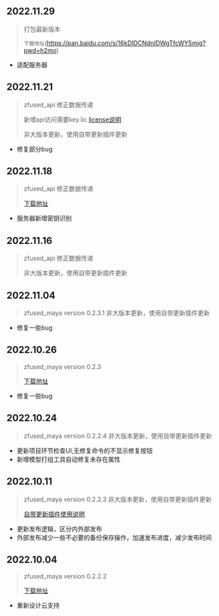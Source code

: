 ## 2022.11.29
> 打包最新版本 
> 
> `下载地址`(https://pan.baidu.com/s/16kDlDCNdnIDWgTfcWY5mjg?pwd=h2mo)
> 
- 适配服务器


## 2022.11.21
> zfused_api 修正数据传递 
>
> 新增api访问需要key.lic [license说明](/outsource/README?id=key-license)
>
> 非大版本更新，使用自带更新插件更新  
- 修复部分bug 


## 2022.11.18
> zfused_api 修正数据传递 
> 
> [下载地址](https://pan.baidu.com/s/1VvJgjszv6a4Bxpa_PeXfeQ?pwd=mgrp)
> 
- 服务器新增密钥识别


## 2022.11.16
> zfused_api 修正数据传递 
> 
> 非大版本更新，使用自带更新插件更新  
> 


## 2022.11.04
> zfused_maya version 0.2.3.1 非大版本更新，使用自带更新插件更新
> 
- 修复一些bug


## 2022.10.26
> zfused_maya version 0.2.3  
> 
> [下载地址](https://pan.baidu.com/s/1cCC04cUvZMek47GMKTj-Og?pwd=8al8)
- 修复一些bug


## 2022.10.24
> zfused_maya version 0.2.2.4 非大版本更新，使用自带更新插件更新
- 更新项目环节检查UI,无修复命令的不显示修复按钮
- 新增模型打组工具自动修复未存在属性


## 2022.10.11
> zfused_maya version 0.2.2.3 非大版本更新，使用自带更新插件更新
> 
> [自带更新插件使用说明](/outsource/README?id=插件更新)
- 更新发布逻辑，区分内外部发布
- 外部发布减少一些不必要的备份保存操作，加速发布进度，减少发布时间


## 2022.10.04 
> zfused_maya version 0.2.2.2 
> 
> [下载地址](https://pan.baidu.com/s/1XF8CBZ_kAAoJw6bjtUjwJw?pwd=3dr0)
- 重新设计云支持